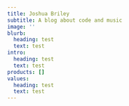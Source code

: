 ```yaml
---
title: Joshua Briley
subtitle: A blog about code and music
image: ''
blurb:
  heading: test
  text: test
intro:
  heading: test
  text: test
products: []
values:
  heading: test
  text: test
---
```


